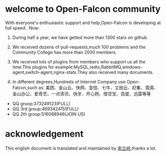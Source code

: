 # welcome to Open-Falcon community

With everyone's enthusiastic support and help,Open-Falcon is developing at full speed . Now:

1. During half a year, we have getted more than 1300 stars on github.

2. We received dozens of pull-requests,much 100 problems and the Community College has more than 2000 members.

3. We received lots of plugins from members who support us all the time.This plugins for example:MySQL,redis,RabbitMQ,windows-agent,switch-agent,nginx-stats.They also received many documents.

4. In different degrees,Hundreds of Internet Company use Open-Falcon,such as: 美团、金山云、快网、宜信、七牛、又拍云、赶集、滴滴、金山办公、爱奇艺、一点资讯、快牙、开心网、借贷宝、百度、迅雷等等


* QQ gruop:373249123(FULL)
* QQ 3rd group:469342415(FULL)
* QQ 2th group:516088946(JOIN US)


# acknowledgement

This english document is translated and maintained by [宋立岭](https://github.com/songliling),thanks a lot.
